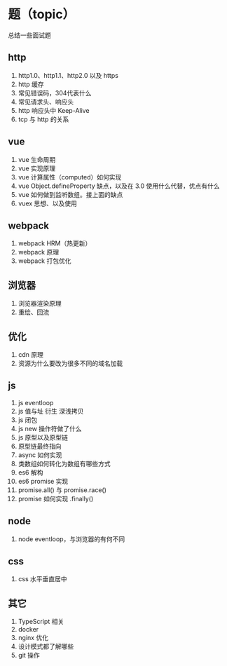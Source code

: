 # 题（topic）

总结一些面试题

## http

1.  http1.0、http1.1、http2.0 以及 https
1.  http 缓存
1.  常见错误码，304代表什么
1.  常见请求头、响应头
1.  http 响应头中 Keep-Alive
1.  tcp 与 http 的关系

## vue

1.  vue 生命周期
1.  vue 实现原理
1.  vue 计算属性（computed）如何实现
1.  vue Object.defineProperty 缺点，以及在 3.0 使用什么代替，优点有什么
1.  vue 如何做到监听数组。接上面的缺点
1.  vuex 思想、以及使用

## webpack

1.  webpack HRM（热更新）
1.  webpack 原理
1.  webpack 打包优化

## 浏览器

1.  浏览器渲染原理
1.  重绘、回流

## 优化

1.  cdn 原理
1.  资源为什么要改为很多不同的域名加载

## js

1.  js eventloop
1.  js 值与址 衍生 深浅拷贝
1.  js 闭包
1.  js new 操作符做了什么
1.  js 原型以及原型链
1.  原型链最终指向
1.  async 如何实现
1.  类数组如何转化为数组有哪些方式
1.  es6 解构
1.  es6 promise 实现
1.  promise.all() 与 promise.race()
1.  promise 如何实现 .finally()

## node

1.  node eventloop，与浏览器的有何不同

## css

1.  css 水平垂直居中

## 其它

1.  TypeScript 相关
1.  docker
1.  nginx 优化
1.  设计模式都了解哪些
1.  git 操作